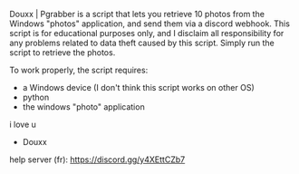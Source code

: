 Douxx | Pgrabber is a script that lets you retrieve 10 photos from the Windows "photos" application, and send them via a discord webhook.
This script is for educational purposes only, and I disclaim all responsibility for any problems related to data theft caused by this script.
Simply run the script to retrieve the photos.

To work properly, the script requires:
- a Windows device (I don't think this script works on other OS)
- python
- the windows "photo" application

i love u
- Douxx
 
help server (fr): https://discord.gg/y4XEttCZb7
